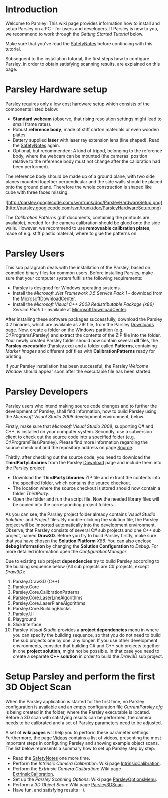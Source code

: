 # Introduction #
Welcome to Parsley! This wiki page provides information how to install and setup Parsley on a PC - for users and developers. If Parsley is new to you, we recommend to work through the _Getting Started Tutorial_ below.

Make sure that you've read the [SafetyNotes](SafetyNotes.md) before continuing with this tutorial.

Subsequent to the installation tutorial, the first steps how to configure Parsley, in order to obtain satisfying scanning results, are explained on this page.

# Parsley Hardware setup #
Parsley requires only a low cost hardware setup which consists of the components listed below:
  * **Standard webcam** (observe, that rising resolution settings might lead to small frame rates).
  * Robust **reference body**, made of stiff carton materials or even wooden plates.
  * Battery supplied **laser** with laser ray extension lens (line shaped). Read the [SafetyNotes](SafetyNotes.md) again.
  * Optional, but recommended: A kind of tripod, belonging to the reference body, where the webcam can be mounted (the cameras' position relative to the reference body must not change after the calibration had been performed).

The reference body should be made up of a ground plane, with two side planes mounted together perpendicular and the side walls should be placed onto the ground plane. Therefore the whole construction is shaped like cube with three faces missing.

![http://parsley.googlecode.com/svn/trunk/doc/ParsleyHardwareSetup.png](http://parsley.googlecode.com/svn/trunk/doc/ParsleyHardwareSetup.png)

The _Calibration Patterns_ (pdf documents, containing the printouts are available), needed for the camera calibration should be glued onto the side walls. However, we recommend to use **removeable calibration plates**, made of e.g. stiff plastic material, where to glue the patterns on.

# Parsley Users #
This sub paragraph deals with the installation of the Parsley, based on compiled binary files for common users.
Before installing Parsley, make sure that your computer system fulfills the following requirements:
  * Parsley is designed for Windows operating systems.
  * Install the _Microsoft .Net Framework 3.5 Service Pack 1_ - download from the [MicrosoftDownloadCenter](http://www.microsoft.com/downloads/en/default.aspx).
  * Install the _Microsoft Visual C++ 2008 Redistributable Package (x86) Service Pack 1_ - available at [MicrosoftDownloadCenter](http://www.microsoft.com/downloads/en/default.aspx).

After installing these software packages successfully, download the Parsley 0.2 binaries, which are available as ZIP file, from the Parsley [Downloads](http://code.google.com/p/parsley/downloads/list) page.
Now, create a folder on the Windows partition (e.g. C:\Programs\Parsley\) and extract the contents of the ZIP file into the folder.
Your newly created Parsley folder should now contain several **dll** files, the **Parsley executable** (Parsley.exe) and a folder called **Patterns**, containing _Marker Images_ and different pdf files with **CalibrationPatterns** ready for printing.

If your Parsley installation has been successful, the Parsley _Welcome Window_ should appear soon after the executable file has been started.

# Parsley Developers #
Parsley users who intend making source code changes and to further the development of Parsley, shall find information, how to build Parsley using the _Microsoft Visual Studio 2008_ development environment, below.

Firstly, make sure that _Microsoft Visual Studio 2008_, supporting C# and C++, is installed on your computer system.
Secondly, use a subversion client to check out the source code into a specified folder (e.g. C:\ProgramFiles\Parsley). Please find more information regarding the source check out and the repository address on page [Source](http://code.google.com/p/parsley/source/checkout).

Thirdly, after checking out the source code, you need to download the **ThirdPartyLibraries** from the Parsley [Download](http://code.google.com/p/parsley/downloads/list) page and include them into the Parsley project:
  * Download the **ThirdPartyLibraries** ZIP file and extract the contents into the specified folder, which contains the source checkout.
  * The location where the source checkout is stored should now contain a folder _ThirdParty_.
  * Open the folder and run the script file. Now the needed library files will be copied into the corresponding project folders.

As you can see, the Parsley project folder already contains _Visual Studio Solution_- and _Project_ files. By double-clicking the solution file, the Parsley project will be imported automatically into the development environment.
Observe, that Parsley consists of several C# sub projects and one C++ sub project, named **Draw3D**. Before you try to build Parsley firstly, make sure that you have chosen the **Solution Platform** _X86_. You can also enclose **debug information** by changing the **Solution Configuration** to _Debug_. For more detailed information open the _ConfigurationManager_.

Due to existing sub project **dependencies** try to build Parsley according to the building sequence below (All sub projects are C# projects, except _Draw3D_):
  1. Parsley.Draw3D (C++)
  1. Parsley.Core
  1. Parsley.Core.CalibrationPatterns
  1. Parsley.Core.LaserLineAlgorithms
  1. Parsley.Core.LaserPlaneAlgorithms
  1. Parsley.Core.BuildingBlocks
  1. Parsley.UI
  1. Playground
  1. SlickInterface
  1. Parsley
_Visual Studio_ provides a **project dependencies** menu in where you can specify the building sequence, so that you do not need to build the sub projects one by one, any longer. If you use other development environments, consider that building C# and C++ sub projects together in one **project solution**, might not be possible. In that case you need to create a separate **C++ solution** in order to build the _Draw3D_ sub project.

# Setup Parsley and perform the first 3D Object Scan #
When the Parsley application is started for the first time, no Parsley configuration is available and an empty configuration file _CurrentParsley.cfg_ is being created in the folder, where the Parsley executable is located.
Before a 3D scan with satisfying results can be performed, the camera needs to be calibrated and a set of Parsley parameters need to be adjusted.

A set of **wiki pages** will help you to perform these parameter settings. Furthermore, the page [Videos](http://code.google.com/p/parsley/wiki/Videos) contains a list of videos, presenting the most important steps in configuring Parsley and showing example object scans. The list below represents a summary how to set up Parsley step by step:
  * Read the [SafetyNotes](SafetyNotes.md) one more time.
  * Perform the _Intrinsic Camera Calibration_: Wiki page [IntrinsicCalibration](IntrinsicCalibration.md).
  * Perform the _Extrinsic Camera Calibration_: Wiki page [ExtrinsicCalibration](ExtrinsicCalibration.md).
  * Set up the _Parsley Scanning Options_: Wiki page [ParsleyOptionsMenu](ParsleyOptionsMenu.md).
  * Perform a _3D Object Scan_: Wiki page [Parsley3DScan](Parsley3DScan.md).
  * Have fun, and satisfying results :-).